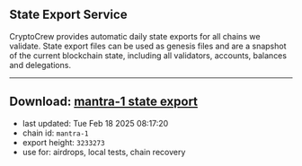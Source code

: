 ## State Export Service
CryptoCrew provides automatic daily state exports for all chains we validate. State export files can be used as genesis files and are a snapshot of the current blockchain state, including all validators, accounts, balances and delegations.

---
**Download: [mantra-1 state export](https://dl-eu2.ccvalidators.com/SERVICE/mantrachain/mantra-1_export_3233273.json)**
---

- last updated: Tue Feb 18 2025 08:17:20
- chain id: `mantra-1`
- export height: `3233273`
- use for: airdrops, local tests, chain recovery
